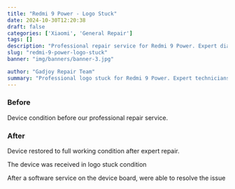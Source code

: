 ```yaml
---
title: "Redmi 9 Power - Logo Stuck"
date: 2024-10-30T12:20:38
draft: false
categories: ['Xiaomi', 'General Repair']
tags: []
description: "Professional repair service for Redmi 9 Power. Expert diagnosis and quality repairs in Bangalore."
slug: "redmi-9-power-logo-stuck"
banner: "img/banners/banner-3.jpg"

author: "Gadjoy Repair Team"
summary: "Professional logo stuck for Redmi 9 Power. Expert technicians, quality parts, warranty included."
---
```


### Before

Device condition before our professional repair service.

### After

Device restored to full working condition after expert repair.

The device was received in logo stuck condition

After a software service on the device board, were able to resolve the issue